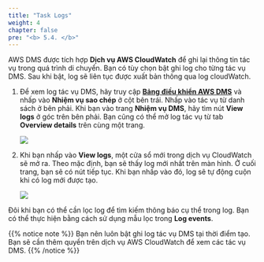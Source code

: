 ```yaml
---
title: "Task Logs"
weight: 4
chapter: false
pre: "<b> 5.4. </b>"
---
```


AWS DMS được tích hợp **Dịch vụ AWS CloudWatch** để ghi lại thông tin tác vụ trong quá trình di chuyển. Bạn có tùy chọn bật ghi log cho từng tác vụ DMS. Sau khi bật, log sẽ liên tục được xuất bản thông qua log cloudWatch.

1. Để xem log tác vụ DMS, hãy truy cập [**Bảng điều khiển AWS DMS**](https://console.aws.amazon.com/dms/v2/home#/dashboard) và nhấp vào **Nhiệm vụ sao chép** ở cột bên trái. Nhấp vào tác vụ từ danh sách ở bên phải. Khi bạn vào trang **Nhiệm vụ DMS**, hãy tìm nút **View logs** ở góc trên bên phải. Bạn cũng có thể mở log tác vụ từ tab **Overview details** trên cùng một trang.

    ![](/images/5/4/0001.png?width=80pc)

1. Khi bạn nhấp vào **View logs**, một cửa sổ mới trong dịch vụ CloudWatch sẽ mở ra. Theo mặc định, bạn sẽ thấy log mới nhất trên màn hình. Ở cuối trang, bạn sẽ có nút tiếp tục. Khi bạn nhấp vào đó, log sẽ tự động cuộn khi có log mới được tạo.

    ![](/images/5/4/0002.png?width=80pc)

Đôi khi bạn có thể cần lọc log để tìm kiếm thông báo cụ thể trong log. Bạn có thể thực hiện bằng cách sử dụng mẫu lọc trong **Log events**.

{{% notice note %}}
Bạn nên luôn bật ghi log tác vụ DMS tại thời điểm tạo. Bạn sẽ cần thêm quyền trên dịch vụ AWS CloudWatch để xem các tác vụ DMS.
{{% /notice %}}